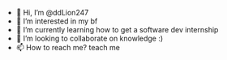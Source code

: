 - 👋 Hi, I’m @ddLion247
- 👀 I’m interested in my bf
- 🌱 I’m currently learning how to get a software dev internship
- 💞️ I’m looking to collaborate on knowledge :)
- 📫 How to reach me? teach me
